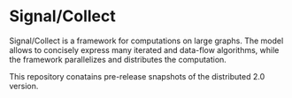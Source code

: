 Signal/Collect
==============

Signal/Collect is a framework for computations on large graphs. The model allows to concisely express many iterated and data-flow algorithms, while the framework parallelizes and distributes the computation.

This repository conatains pre-release snapshots of the distributed 2.0 version.
